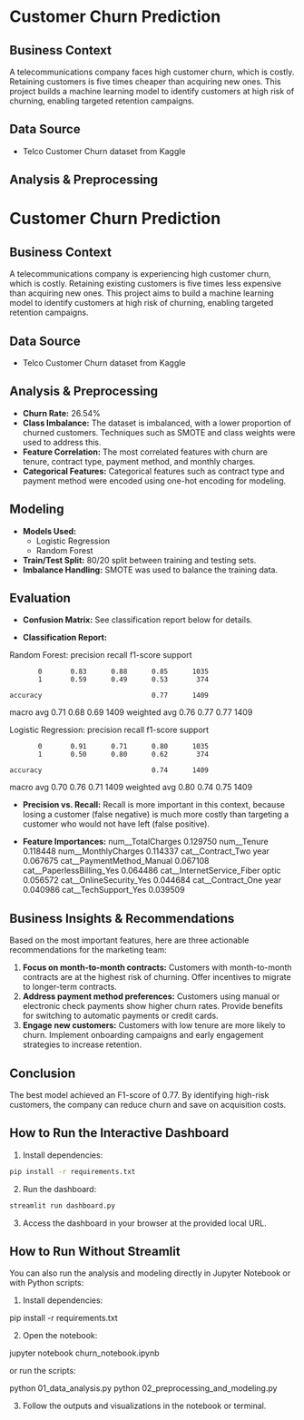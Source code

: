 # Customer Churn Prediction

## Business Context
A telecommunications company faces high customer churn, which is costly. Retaining customers is five times cheaper than acquiring new ones. This project builds a machine learning model to identify customers at high risk of churning, enabling targeted retention campaigns.

## Data Source
- Telco Customer Churn dataset from Kaggle

## Analysis & Preprocessing

# Customer Churn Prediction

## Business Context
A telecommunications company is experiencing high customer churn, which is costly. Retaining existing customers is five times less expensive than acquiring new ones. This project aims to build a machine learning model to identify customers at high risk of churning, enabling targeted retention campaigns.

## Data Source
- Telco Customer Churn dataset from Kaggle

## Analysis & Preprocessing
- **Churn Rate:** 26.54%
- **Class Imbalance:** The dataset is imbalanced, with a lower proportion of churned customers. Techniques such as SMOTE and class weights were used to address this.
- **Feature Correlation:** The most correlated features with churn are tenure, contract type, payment method, and monthly charges.
- **Categorical Features:** Categorical features such as contract type and payment method were encoded using one-hot encoding for modeling.

## Modeling
- **Models Used:**
  - Logistic Regression
  - Random Forest
- **Train/Test Split:** 80/20 split between training and testing sets.
- **Imbalance Handling:** SMOTE was used to balance the training data.

## Evaluation
- **Confusion Matrix:**
  See classification report below for details.

- **Classification Report:**

Random Forest:
              precision    recall  f1-score   support

           0       0.83      0.88      0.85      1035
           1       0.59      0.49      0.53       374

    accuracy                           0.77      1409
   macro avg       0.71      0.68      0.69      1409
weighted avg       0.76      0.77      0.77      1409

Logistic Regression:
              precision    recall  f1-score   support

           0       0.91      0.71      0.80      1035
           1       0.50      0.80      0.62       374

    accuracy                           0.74      1409
   macro avg       0.70      0.76      0.71      1409
weighted avg       0.80      0.74      0.75      1409

- **Precision vs. Recall:**
Recall is more important in this context, because losing a customer (false negative) is much more costly than targeting a customer who would not have left (false positive).

- **Feature Importances:**
num__TotalCharges                   0.129750
num__Tenure                         0.118448
num__MonthlyCharges                 0.114337
cat__Contract_Two year              0.067675
cat__PaymentMethod_Manual           0.067108
cat__PaperlessBilling_Yes           0.064486
cat__InternetService_Fiber optic    0.056572
cat__OnlineSecurity_Yes             0.044684
cat__Contract_One year              0.040986
cat__TechSupport_Yes                0.039509

## Business Insights & Recommendations
Based on the most important features, here are three actionable recommendations for the marketing team:

1. **Focus on month-to-month contracts:** Customers with month-to-month contracts are at the highest risk of churning. Offer incentives to migrate to longer-term contracts.
2. **Address payment method preferences:** Customers using manual or electronic check payments show higher churn rates. Provide benefits for switching to automatic payments or credit cards.
3. **Engage new customers:** Customers with low tenure are more likely to churn. Implement onboarding campaigns and early engagement strategies to increase retention.

## Conclusion
The best model achieved an F1-score of 0.77. By identifying high-risk customers, the company can reduce churn and save on acquisition costs.

## How to Run the Interactive Dashboard

1. Install dependencies:
  ```bash
  pip install -r requirements.txt
  ```
2. Run the dashboard:
  ```bash
  streamlit run dashboard.py
  ```
3. Access the dashboard in your browser at the provided local URL.


## How to Run Without Streamlit

You can also run the analysis and modeling directly in Jupyter Notebook or with Python scripts:

1. Install dependencies:

  pip install -r requirements.txt

2. Open the notebook:

  jupyter notebook churn_notebook.ipynb

  or run the scripts:

  python 01_data_analysis.py
  python 02_preprocessing_and_modeling.py

3. Follow the outputs and visualizations in the notebook or terminal.

